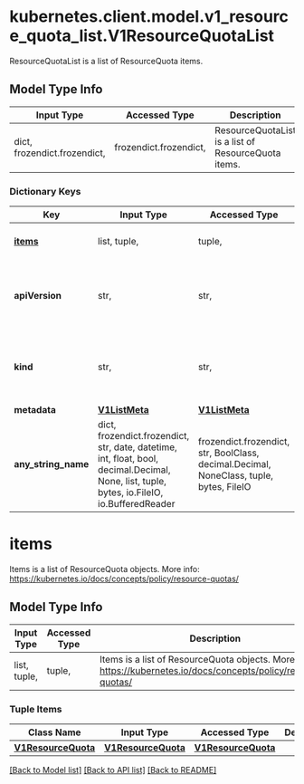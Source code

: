 # kubernetes.client.model.v1_resource_quota_list.V1ResourceQuotaList

ResourceQuotaList is a list of ResourceQuota items.

## Model Type Info
Input Type | Accessed Type | Description | Notes
------------ | ------------- | ------------- | -------------
dict, frozendict.frozendict,  | frozendict.frozendict,  | ResourceQuotaList is a list of ResourceQuota items. | 

### Dictionary Keys
Key | Input Type | Accessed Type | Description | Notes
------------ | ------------- | ------------- | ------------- | -------------
**[items](#items)** | list, tuple,  | tuple,  | Items is a list of ResourceQuota objects. More info: https://kubernetes.io/docs/concepts/policy/resource-quotas/ | 
**apiVersion** | str,  | str,  | APIVersion defines the versioned schema of this representation of an object. Servers should convert recognized schemas to the latest internal value, and may reject unrecognized values. More info: https://git.k8s.io/community/contributors/devel/sig-architecture/api-conventions.md#resources | [optional] 
**kind** | str,  | str,  | Kind is a string value representing the REST resource this object represents. Servers may infer this from the endpoint the kubernetes.client submits requests to. Cannot be updated. In CamelCase. More info: https://git.k8s.io/community/contributors/devel/sig-architecture/api-conventions.md#types-kinds | [optional] 
**metadata** | [**V1ListMeta**](V1ListMeta.md) | [**V1ListMeta**](V1ListMeta.md) |  | [optional] 
**any_string_name** | dict, frozendict.frozendict, str, date, datetime, int, float, bool, decimal.Decimal, None, list, tuple, bytes, io.FileIO, io.BufferedReader | frozendict.frozendict, str, BoolClass, decimal.Decimal, NoneClass, tuple, bytes, FileIO | any string name can be used but the value must be the correct type | [optional]

# items

Items is a list of ResourceQuota objects. More info: https://kubernetes.io/docs/concepts/policy/resource-quotas/

## Model Type Info
Input Type | Accessed Type | Description | Notes
------------ | ------------- | ------------- | -------------
list, tuple,  | tuple,  | Items is a list of ResourceQuota objects. More info: https://kubernetes.io/docs/concepts/policy/resource-quotas/ | 

### Tuple Items
Class Name | Input Type | Accessed Type | Description | Notes
------------- | ------------- | ------------- | ------------- | -------------
[**V1ResourceQuota**](V1ResourceQuota.md) | [**V1ResourceQuota**](V1ResourceQuota.md) | [**V1ResourceQuota**](V1ResourceQuota.md) |  | 

[[Back to Model list]](../../README.md#documentation-for-models) [[Back to API list]](../../README.md#documentation-for-api-endpoints) [[Back to README]](../../README.md)

